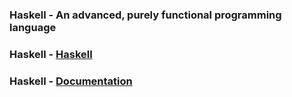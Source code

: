 ### Haskell - An advanced, purely functional programming language

### Haskell - [Haskell](https://www.haskell.org/)
### Haskell - [Documentation](https://www.haskell.org/documentation/)
